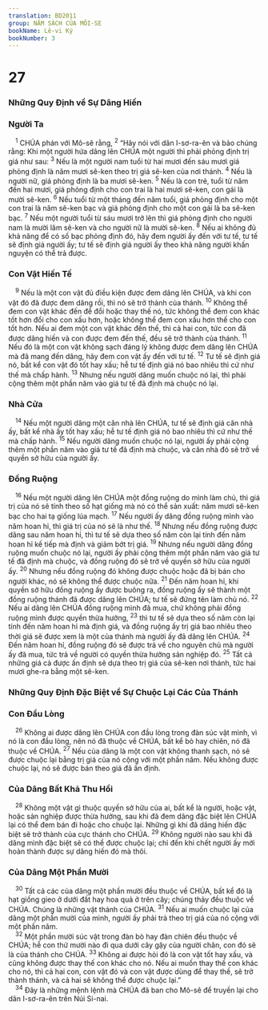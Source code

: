 ```yaml
---
translation: BD2011
group: NĂM SÁCH CỦA MÔI-SE
bookName: Lê-vi Ký 
bookNumber: 3
---
```


<div class="title"><h1>27</h1><h3>Những Quy Ðịnh về Sự Dâng Hiến </h3><h3>Người Ta</h3></div>
<span class="verse le_27_1"> <sup>1</sup> CHÚA phán với Mô-sê rằng, </span>
<span class="verse le_27_2"><sup>2</sup> “Hãy nói với dân I-sơ-ra-ên và bảo chúng rằng: Khi một người hứa dâng lên CHÚA một người thì phải phỏng định trị giá như sau: </span>
<span class="verse le_27_3"><sup>3</sup> Nếu là một người nam tuổi từ hai mươi đến sáu mươi giá phỏng định là năm mươi sê-ken theo trị giá sê-ken của nơi thánh.</span>
<span class="verse le_27_4"><sup>4</sup> Nếu là người nữ, giá phỏng định là ba mươi sê-ken. </span>
<span class="verse le_27_5"><sup>5</sup> Nếu là con trẻ, tuổi từ năm đến hai mươi, giá phỏng định cho con trai là hai mươi sê-ken, con gái là mười sê-ken. </span>
<span class="verse le_27_6"><sup>6</sup> Nếu tuổi từ một tháng đến năm tuổi, giá phỏng định cho một con trai là năm sê-ken bạc và giá phỏng định cho một con gái là ba sê-ken bạc. </span>
<span class="verse le_27_7"><sup>7</sup> Nếu một người tuổi từ sáu mươi trở lên thì giá phỏng định cho người nam là mười lăm sê-ken và cho người nữ là mười sê-ken. </span>
<span class="verse le_27_8"><sup>8</sup> Nếu ai không đủ khả năng để có số bạc phỏng định đó, hãy đem người ấy đến với tư tế, tư tế sẽ định giá người ấy; tư tế sẽ định giá người ấy theo khả năng người khấn nguyện có thể trả được.<br/></span>
<div class="title"><h3>Con Vật Hiến Tế</h3></div>
<span class="verse le_27_9"> <sup>9</sup> Nếu là một con vật đủ điều kiện được đem dâng lên CHÚA, và khi con vật đó đã được đem dâng rồi, thì nó sẽ trở thành của thánh. </span>
<span class="verse le_27_10"><sup>10</sup> Không thể đem con vật khác đến để đổi hoặc thay thế nó, tức không thể đem con khác tốt hơn đổi cho con xấu hơn, hoặc không thể đem con xấu hơn thế cho con tốt hơn. Nếu ai đem một con vật khác đến thế, thì cả hai con, tức con đã được dâng hiến và con được đem đến thế, đều sẽ trở thành của thánh. </span>
<span class="verse le_27_11"><sup>11</sup> Nếu đó là một con vật không sạch đáng lý không được đem dâng lên CHÚA mà đã mang đến dâng, hãy đem con vật ấy đến với tư tế. </span>
<span class="verse le_27_12"><sup>12</sup> Tư tế sẽ định giá nó, bất kể con vật đó tốt hay xấu; hễ tư tế định giá nó bao nhiêu thì cứ như thế mà chấp hành. </span>
<span class="verse le_27_13"><sup>13</sup> Nhưng nếu người dâng muốn chuộc nó lại, thì phải cộng thêm một phần năm vào giá tư tế đã định mà chuộc nó lại.<br/></span>
<div class="title"><h3>Nhà Cửa</h3></div>
<span class="verse le_27_14"> <sup>14</sup> Nếu một người dâng một căn nhà lên CHÚA, tư tế sẽ định giá căn nhà ấy, bất kể nhà ấy tốt hay xấu; hễ tư tế định giá nó bao nhiêu thì cứ như thế mà chấp hành. </span>
<span class="verse le_27_15"><sup>15</sup> Nếu người dâng muốn chuộc nó lại, người ấy phải cộng thêm một phần năm vào giá tư tế đã định mà chuộc, và căn nhà đó sẽ trở về quyền sở hữu của người ấy.<br/></span>
<div class="title"><h3>Ðồng Ruộng</h3></div>
<span class="verse le_27_16"> <sup>16</sup> Nếu một người dâng lên CHÚA một đồng ruộng do mình làm chủ, thì giá trị của nó sẽ tính theo số hạt giống mà nó có thể sản xuất: năm mươi sê-ken bạc cho hai tạ giống lúa mạch. </span>
<span class="verse le_27_17"><sup>17</sup> Nếu người ấy dâng đồng ruộng mình vào năm hoan hỉ, thì giá trị của nó sẽ là như thế. </span>
<span class="verse le_27_18"><sup>18</sup> Nhưng nếu đồng ruộng được dâng sau năm hoan hỉ, thì tư tế sẽ dựa theo số năm còn lại tính đến năm hoan hỉ kế tiếp mà định và giảm bớt trị giá. </span>
<span class="verse le_27_19"><sup>19</sup> Nhưng nếu người dâng đồng ruộng muốn chuộc nó lại, người ấy phải cộng thêm một phần năm vào giá tư tế đã định mà chuộc, và đồng ruộng đó sẽ trở về quyền sở hữu của người ấy. </span>
<span class="verse le_27_20"><sup>20</sup> Nhưng nếu đồng ruộng đó không được chuộc hoặc đã bị bán cho người khác, nó sẽ không thể được chuộc nữa. </span>
<span class="verse le_27_21"><sup>21</sup> Ðến năm hoan hỉ, khi quyền sở hữu đồng ruộng ấy được buông ra, đồng ruộng ấy sẽ thành một đồng ruộng thánh đã được dâng lên CHÚA; tư tế sẽ đứng tên làm chủ nó. </span>
<span class="verse le_27_22"><sup>22</sup> Nếu ai dâng lên CHÚA đồng ruộng mình đã mua, chứ không phải đồng ruộng mình được quyền thừa hưởng, </span>
<span class="verse le_27_23"><sup>23</sup> thì tư tế sẽ dựa theo số năm còn lại tính đến năm hoan hỉ mà định giá, và đồng ruộng ấy trị giá bao nhiêu theo thời giá sẽ được xem là một của thánh mà người ấy đã dâng lên CHÚA. </span>
<span class="verse le_27_24"><sup>24</sup> Ðến năm hoan hỉ, đồng ruộng đó sẽ được trả về cho nguyên chủ mà người ấy đã mua, tức trả về người có quyền thừa hưởng sản nghiệp đó. </span>
<span class="verse le_27_25"><sup>25</sup> Tất cả những giá cả được ấn định sẽ dựa theo trị giá của sê-ken nơi thánh, tức hai mươi ghe-ra bằng một sê-ken.<br/></span>
<div class="title"><h3>Những Quy Ðịnh Ðặc Biệt về Sự Chuộc Lại Các Của Thánh</h3><h3>Con Ðầu Lòng</h3></div>
<span class="verse le_27_26"> <sup>26</sup> Không ai được dâng lên CHÚA con đầu lòng trong đàn súc vật mình, vì nó là con đầu lòng, nên nó đã thuộc về CHÚA, bất kể bò hay chiên, nó đã thuộc về CHÚA. </span>
<span class="verse le_27_27"><sup>27</sup> Nếu của dâng là một con vật không thanh sạch, nó sẽ được chuộc lại bằng trị giá của nó cộng với một phần năm. Nếu không được chuộc lại, nó sẽ được bán theo giá đã ấn định.<br/></span>
<div class="title"><h3>Của Dâng Bất Khả Thu Hồi</h3></div>
<span class="verse le_27_28"> <sup>28</sup> Không một vật gì thuộc quyền sở hữu của ai, bất kể là người, hoặc vật, hoặc sản nghiệp được thừa hưởng, sau khi đã đem dâng đặc biệt lên CHÚA lại có thể đem bán đi hoặc cho chuộc lại. Những gì khi đã dâng hiến đặc biệt sẽ trở thành của cực thánh cho CHÚA. </span>
<span class="verse le_27_29"><sup>29</sup> Không người nào sau khi đã dâng mình đặc biệt sẽ có thể được chuộc lại; chỉ đến khi chết người ấy mới hoàn thành được sự dâng hiến đó mà thôi. <br/></span>
<div class="title"><h3>Của Dâng Một Phần Mười</h3></div>
<span class="verse le_27_30"> <sup>30</sup> Tất cả các của dâng một phần mười đều thuộc về CHÚA, bất kể đó là hạt giống gieo ở dưới đất hay hoa quả ở trên cây; chúng thảy đều thuộc về CHÚA. Chúng là những vật thánh của CHÚA. </span>
<span class="verse le_27_31"><sup>31</sup> Nếu ai muốn chuộc lại của dâng một phần mười của mình, người ấy phải trả theo trị giá của nó cộng với một phần năm.<br/></span>
<span class="verse le_27_32"> <sup>32</sup> Một phần mười súc vật trong đàn bò hay đàn chiên đều thuộc về CHÚA; hễ con thứ mười nào đi qua dưới cây gậy của người chăn, con đó sẽ là của thánh cho CHÚA. </span>
<span class="verse le_27_33"><sup>33</sup> Không ai được hỏi đó là con vật tốt hay xấu, và cũng không được thay thế con khác cho nó. Nếu ai muốn thay thế con khác cho nó, thì cả hai con, con vật đó và con vật được dùng để thay thế, sẽ trở thành thánh, và cả hai sẽ không thể được chuộc lại.”<br/></span>
<span class="verse le_27_34"> <sup>34</sup> Ðây là những mệnh lệnh mà CHÚA đã ban cho Mô-sê để truyền lại cho dân I-sơ-ra-ên trên Núi Si-nai.<br/></span>
